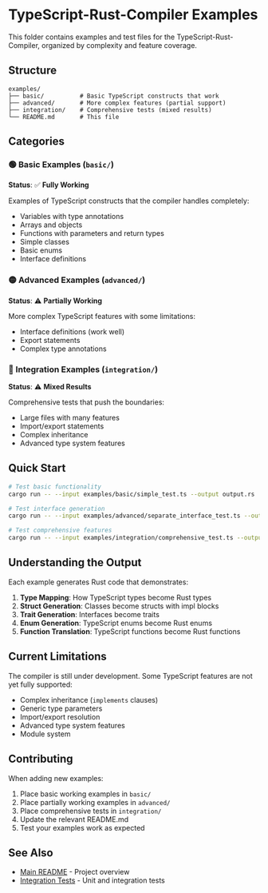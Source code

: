 # TypeScript-Rust-Compiler Examples

This folder contains examples and test files for the TypeScript-Rust-Compiler, organized by complexity and feature coverage.

## Structure

```
examples/
├── basic/          # Basic TypeScript constructs that work
├── advanced/       # More complex features (partial support)
├── integration/    # Comprehensive tests (mixed results)
└── README.md       # This file
```

## Categories

### 🟢 Basic Examples (`basic/`)

**Status**: ✅ **Fully Working**

Examples of TypeScript constructs that the compiler handles completely:

-   Variables with type annotations
-   Arrays and objects
-   Functions with parameters and return types
-   Simple classes
-   Basic enums
-   Interface definitions

### 🟡 Advanced Examples (`advanced/`)

**Status**: ⚠️ **Partially Working**

More complex TypeScript features with some limitations:

-   Interface definitions (work well)
-   Export statements
-   Complex type annotations

### 🔴 Integration Examples (`integration/`)

**Status**: ⚠️ **Mixed Results**

Comprehensive tests that push the boundaries:

-   Large files with many features
-   Import/export statements
-   Complex inheritance
-   Advanced type system features

## Quick Start

```bash
# Test basic functionality
cargo run -- --input examples/basic/simple_test.ts --output output.rs

# Test interface generation
cargo run -- --input examples/advanced/separate_interface_test.ts --output output.rs

# Test comprehensive features
cargo run -- --input examples/integration/comprehensive_test.ts --output output.rs
```

## Understanding the Output

Each example generates Rust code that demonstrates:

1. **Type Mapping**: How TypeScript types become Rust types
2. **Struct Generation**: Classes become structs with impl blocks
3. **Trait Generation**: Interfaces become traits
4. **Enum Generation**: TypeScript enums become Rust enums
5. **Function Translation**: TypeScript functions become Rust functions

## Current Limitations

The compiler is still under development. Some TypeScript features are not yet fully supported:

-   Complex inheritance (`implements` clauses)
-   Generic type parameters
-   Import/export resolution
-   Advanced type system features
-   Module system

## Contributing

When adding new examples:

1. Place basic working examples in `basic/`
2. Place partially working examples in `advanced/`
3. Place comprehensive tests in `integration/`
4. Update the relevant README.md
5. Test your examples work as expected

## See Also

-   [Main README](../README.md) - Project overview
-   [Integration Tests](../tests/) - Unit and integration tests
